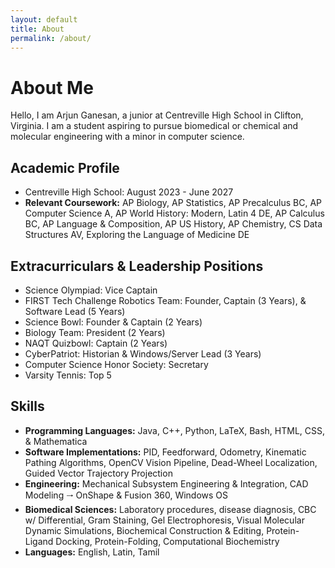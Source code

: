 ```yaml
---
layout: default
title: About
permalink: /about/
---
```


# About Me

Hello, I am Arjun Ganesan, a junior at Centreville High School in Clifton, Virginia. I am a student aspiring to pursue biomedical or chemical and molecular engineering with a minor in computer science. 

## Academic Profile
* Centreville High School: August 2023 - June 2027
* **Relevant Coursework:** AP Biology, AP Statistics, AP Precalculus BC, AP Computer Science A, AP World History: Modern, Latin 4 DE, AP Calculus BC, AP Language & Composition, AP US History, AP Chemistry, CS Data Structures AV, Exploring the Language of Medicine DE

## Extracurriculars & Leadership Positions
* Science Olympiad: Vice Captain
* FIRST Tech Challenge Robotics Team: Founder, Captain (3 Years), & Software Lead (5 Years)
* Science Bowl: Founder & Captain (2 Years)
* Biology Team: President (2 Years)
* NAQT Quizbowl: Captain (2 Years)
* CyberPatriot: Historian & Windows/Server Lead (3 Years)
* Computer Science Honor Society: Secretary
* Varsity Tennis: Top 5

## Skills
* **Programming Languages:** Java, C++,  Python,  LaTeX, Bash, HTML, CSS, & Mathematica
* **Software Implementations:** PID, Feedforward, Odometry, Kinematic Pathing Algorithms, OpenCV Vision Pipeline, Dead-Wheel Localization, Guided Vector Trajectory Projection
* **Engineering:** Mechanical Subsystem Engineering & Integration, CAD Modeling 🠂 OnShape & Fusion 360, Windows OS
* **Biomedical Sciences:** Laboratory procedures, disease diagnosis, CBC w/ Differential, Gram Staining, Gel Electrophoresis, Visual Molecular Dynamic Simulations, Biochemical Construction & Editing, Protein-Ligand Docking, Protein-Folding, Computational Biochemistry
* **Languages:** English, Latin, Tamil
